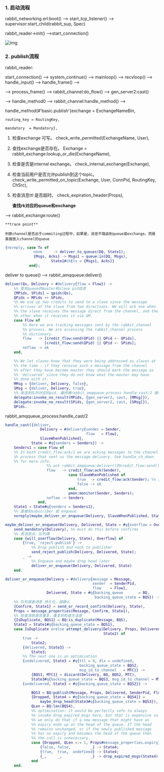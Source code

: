 ### 1. 启动流程

rabbit_networking.erl:boot() --> start_tcp_listener() --> supervisor:start_child(rabbit_sup, Spec)

rabbit_reader->init() -->start_connection()

![img](https://pic1.xuehuaimg.com/proxy/csdn/https://img-blog.csdn.net/20180112212000246?watermark/2/text/aHR0cDovL2Jsb2cuY3Nkbi5uZXQvaG5jc2N3Yw==/font/5a6L5L2T/fontsize/400/fill/I0JBQkFCMA==/dissolve/70/gravity/SouthEast)

### 2. publish流程

rabbit_reader:

start_connection() --> system_continue() --> mainloop() --> recvloop() --> handle_input() --> handle_frame() -->

 --> process_frame() --> rabbit_channel:do_flow() --> gen_server2:cast()

--> handle_method0 --> rabbit_channel:handle_method() -->

handle_method(#'basic.publish'{exchange   = ExchangeNameBin,

    routing_key = RoutingKey,

    mandatory  = Mandatory},

1. 检查exchange 可写。 check_write_permitted(ExchangeName, User),
2. 查找exchange是否存在。 Exchange = rabbit_exchange:lookup_or_die(ExchangeName),
3. 检查是否是internal exchange。 check_internal_exchange(Exchange),
4. 检查当前用户是否允许publish到这个topic。 check_write_permitted_on_topic(Exchange, User, ConnPid, RoutingKey, ChSrc),
5. 检查消息ttl 是否超时。 check_expiration_header(Props),

   **查找rk对应的queue和exchange**

--> rabbit_exchange:route()

    **trace point**

    判断channel是否出于commiting过程中，如果是，消息不路由到queue或exchange，而是直接放入channel的queue

```erlang
{noreply, case Tx of
             none     -> deliver_to_queues(DQ, State1);
             {Msgs, Acks} -> Msgs1 = queue:in(DQ, Msgs),
                     State1#ch{tx = {Msgs1, Acks}}
           end};
```

deliver to queue() --> rabbit_amqqueue:deliver()

```erlang
deliver(Qs, Delivery = #delivery{flow = Flow}) ->
	%% 查找queue的master和slave pid信息
    {MPids, SPids} = qpids(Qs),
    QPids = MPids ++ SPids,
    %% We use up two credits to send to a slave since the message
    %% arrives at the slave from two directions. We will ack one when
    %% the slave receives the message direct from the channel, and the
    %% other when it receives it via GM.
    case Flow of
        %% Here we are tracking messages sent by the rabbit_channel
        %% process. We are accessing the rabbit_channel process
        %% dictionary.
        flow   -> [credit_flow:send(QPid) || QPid <- QPids],
                  [credit_flow:send(QPid) || QPid <- SPids];
        noflow -> ok
    end,

    %% We let slaves know that they were being addressed as slaves at
    %% the time - if they receive such a message from the channel
    %% after they have become master they should mark the message as
    %% 'delivered' since they do not know what the master may have
    %% done with it.
    MMsg = {deliver, Delivery, false},
    SMsg = {deliver, Delivery, true},
    %% 发送到队列对应的pid, 最终被rabbit_amqqueue_process handle_cast/2 接收处理
    delegate:invoke_no_result(MPids, {gen_server2, cast, [MMsg]}),
    delegate:invoke_no_result(SPids, {gen_server2, cast, [SMsg]}),
    QPids.
```

rabbit_amqqueue_process:handle_cast/2

```erlang
handle_cast({deliver,
                Delivery = #delivery{sender = Sender,
                                     flow   = Flow},
                SlaveWhenPublished},
            State = #q{senders = Senders}) ->
    Senders1 = case Flow of
    %% In both credit_flow:ack/1 we are acking messages to the channel
    %% process that sent us the message delivery. See handle_ch_down
    %% for more info.
                   %% ack rabbit_amqqueue:deliver()的credit_flow:send()
                   flow   -> credit_flow:ack(Sender),
                             case SlaveWhenPublished of
                                 true  -> credit_flow:ack(Sender); %% [0]
                                 false -> ok
                             end,
                             pmon:monitor(Sender, Senders);
                   noflow -> Senders
               end,
    State1 = State#q{senders = Senders1},
    %% 直接到subscriber 或 enqueue
    noreply(maybe_deliver_or_enqueue(Delivery, SlaveWhenPublished, State1));

maybe_deliver_or_enqueue(Delivery, Delivered, State = #q{overflow = Overflow}) ->
    send_mandatory(Delivery), %% must do this before confirms
    %% 丢消息点，队列满
    case {will_overflow(Delivery, State), Overflow} of
        {true, 'reject-publish'} ->
            %% Drop publish and nack to publisher
            send_reject_publish(Delivery, Delivered, State);
        _ ->
            %% Enqueue and maybe drop head later
            deliver_or_enqueue(Delivery, Delivered, State)
    end.

deliver_or_enqueue(Delivery = #delivery{message = Message,
                                        sender  = SenderPid,
                                        flow    = Flow},
                   Delivered, State = #q{backing_queue       = BQ,
                                         backing_queue_state = BQS}) ->
	%% 队列或者消息 持久化，或确认
    {Confirm, State1} = send_or_record_confirm(Delivery, State),
    Props = message_properties(Message, Confirm, State1),
    %% 检查消息是否重复，重复的检查方法是
    {IsDuplicate, BQS1} = BQ:is_duplicate(Message, BQS),
    State2 = State1#q{backing_queue_state = BQS1},
    case IsDuplicate orelse attempt_delivery(Delivery, Props, Delivered,
                                             State2) of
        true ->
            State2;
        {delivered, State3} ->
            State3;
        %% The next one is an optimisation
        {undelivered, State3 = #q{ttl = 0, dlx = undefined,
                                  backing_queue_state = BQS2,
                                  msg_id_to_channel   = MTC}} ->
            {BQS3, MTC1} = discard(Delivery, BQ, BQS2, MTC),
            State3#q{backing_queue_state = BQS3, msg_id_to_channel = MTC1};
        {undelivered, State3 = #q{backing_queue_state = BQS2}} ->

            BQS3 = BQ:publish(Message, Props, Delivered, SenderPid, Flow, BQS2),
            {Dropped, State4 = #q{backing_queue_state = BQS4}} =
                maybe_drop_head(State3#q{backing_queue_state = BQS3}),
            QLen = BQ:len(BQS4),
            %% optimisation: it would be perfectly safe to always
            %% invoke drop_expired_msgs here, but that is expensive so
            %% we only do that if a new message that might have an
            %% expiry ends up at the head of the queue. If the head
            %% remains unchanged, or if the newly published message
            %% has no expiry and becomes the head of the queue then
            %% the call is unnecessary.
            case {Dropped, QLen =:= 1, Props#message_properties.expiry} of
                {false, false,         _} -> State4;
                {true,  true,  undefined} -> State4;
                {_,     _,             _} -> drop_expired_msgs(State4)
            end
    end.
```
